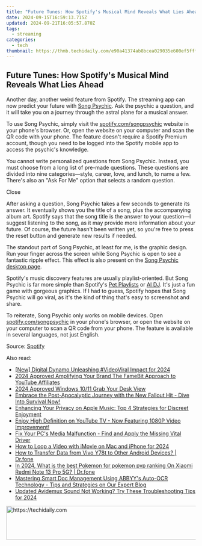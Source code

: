 ```yaml
---
title: "Future Tunes: How Spotify's Musical Mind Reveals What Lies Ahead"
date: 2024-09-15T16:59:13.715Z
updated: 2024-09-21T16:05:57.870Z
tags:
  - streaming
categories:
  - tech
thumbnail: https://thmb.techidaily.com/e90a41374ab8bcea029035e600ef5fff009cee16ec9e8eead9f3969598aefde0.jpg
---
```


## Future Tunes: How Spotify's Musical Mind Reveals What Lies Ahead

Another day, another weird feature from Spotify. The streaming app can now predict your future with [Song Psychic](https://songpsychic.byspotify.com/en/). Ask the psychic a question, and it will take you on a journey through the astral plane for a musical answer.

 To use Song Psychic, simply visit the [spotify.com/songpsychic](https://spotify.com/songpsychic) website in your phone's browser. Or, open the website on your computer and scan the QR code with your phone. The feature doesn't require a Spotify Premium account, though you need to be logged into the Spotify mobile app to access the psychic's knowledge.

 You cannot write personalized questions from Song Psychic. Instead, you must choose from a long list of pre-made questions. These questions are divided into nine categories—style, career, love, and lunch, to name a few. There's also an "Ask For Me" option that selects a random question.

Close 

 After asking a question, Song Psychic takes a few seconds to generate its answer. It eventually shows you the title of a song, plus the accompanying album art. Spotify says that the song title is the answer to your question—I suggest listening to the song, as it may provide more information about your future. Of course, the future hasn't been written yet, so you're free to press the reset button and generate new results if needed.

 The standout part of Song Psychic, at least for me, is the graphic design. Run your finger across the screen while Song Psychic is open to see a fantastic ripple effect. This effect is also present on the [Song Psychic desktop page](http://spotify.com/songpsychic).

 Spotify's music discovery features are usually playlist-oriented. But Song Psychic is far more simple than Spotify's [Pet Playlists](https://some-approaches.techidaily.com/in-2024-streaming-made-easier-learning-to-use-netflixs-dual-screen-feature/) or [AI DJ](https://facebook-video-share.techidaily.com/updated-amplify-your-videos-reach-perfect-title-description-and-tags-for-2024/). It's just a fun game with gorgeous graphics. If I had to guess, Spotify hopes that Song Psychic will go viral, as it's the kind of thing that's easy to screenshot and share.

 To reiterate, Song Psychic only works on mobile devices. Open [spotify.com/songpsychic](https://spotify.com/songpsychic) in your phone's browser, or open the website on your computer to scan a QR code from your phone. The feature is available in several languages, not just English.

 Source: [Spotify](https://newsroom.spotify.com/2024-02-29/spotifys-song-psychic-is-ready-to-answer-your-burning-questions/)

<ins class="adsbygoogle"
     style="display:block"
     data-ad-format="autorelaxed"
     data-ad-client="ca-pub-7571918770474297"
     data-ad-slot="1223367746"></ins>

<ins class="adsbygoogle"
     style="display:block"
     data-ad-client="ca-pub-7571918770474297"
     data-ad-slot="8358498916"
     data-ad-format="auto"
     data-full-width-responsive="true"></ins>

<span class="atpl-alsoreadstyle">Also read:</span>
<div><ul>
<li><a href="https://twitter-clips.techidaily.com/new-digital-dynamo-unleashing-videoviral-impact-for-2024/"><u>[New] Digital Dynamo Unleashing #VideoViral Impact for 2024</u></a></li>
<li><a href="https://youtube-sure.techidaily.com/approved-amplifying-your-brand-the-famebit-approach-to-youtube-affiliates/"><u>2024 Approved Amplifying Your Brand The FameBit Approach to YouTube Affiliates</u></a></li>
<li><a href="https://screen-recording.techidaily.com/2024-approved-windows-1011-grab-your-desk-view/"><u>2024 Approved Windows 10/11 Grab Your Desk View</u></a></li>
<li><a href="https://media-tips.techidaily.com/embrace-the-post-apocalyptic-journey-with-the-new-fallout-hit-dive-into-survival-now/"><u>Embrace the Post-Apocalyptic Journey with the New Fallout Hit - Dive Into Survival Now!</u></a></li>
<li><a href="https://media-tips.techidaily.com/enhancing-your-privacy-on-apple-music-top-4-strategies-for-discreet-enjoyment/"><u>Enhancing Your Privacy on Apple Music: Top 4 Strategies for Discreet Enjoyment</u></a></li>
<li><a href="https://media-tips.techidaily.com/enjoy-high-definition-on-youtube-tv-now-featuring-1080p-video-improvement/"><u>Enjoy High Definition on YouTube TV - Now Featuring 1080P Video Improvement!</u></a></li>
<li><a href="https://common-error.techidaily.com/fix-your-pcs-media-malfunction-find-and-apply-the-missing-vital-driver/"><u>Fix Your PC's Media Malfunction - Find and Apply the Missing Vital Driver</u></a></li>
<li><a href="https://ai-editing-video.techidaily.com/how-to-loop-a-video-with-imovie-on-mac-and-iphone-for-2024/"><u>How to Loop a Video with iMovie on Mac and iPhone for 2024</u></a></li>
<li><a href="https://android-transfer.techidaily.com/how-to-transfer-data-from-vivo-y78t-to-other-android-devices-drfone-by-drfone-transfer-from-android-transfer-from-android/"><u>How to Transfer Data from Vivo Y78t to Other Android Devices? | Dr.fone</u></a></li>
<li><a href="https://android-pokemon-go.techidaily.com/in-2024-what-is-the-best-pokemon-for-pokemon-pvp-ranking-on-xiaomi-redmi-note-13-pro-5g-drfone-by-drfone-virtual-android/"><u>In 2024, What is the best Pokemon for pokemon pvp ranking On Xiaomi Redmi Note 13 Pro 5G? | Dr.fone</u></a></li>
<li><a href="https://vp-tips.techidaily.com/mastering-smart-doc-management-using-abbyys-auto-ocr-technology-tips-and-strategies-on-our-expert-blog/"><u>Mastering Smart Doc Management Using ABBYY's Auto-OCR Technology - Tips and Strategies on Our Expert Blog</u></a></li>
<li><a href="https://smart-video-editing.techidaily.com/updated-avidemux-sound-not-working-try-these-troubleshooting-tips-for-2024/"><u>Updated Avidemux Sound Not Working? Try These Troubleshooting Tips for 2024</u></a></li>
</ul></div>

<!-- affiliate ads begin -->
<a href="https://appsumo.8odi.net/c/5597632/2118315/7443" target="_top" id="2118315">
  <img src="//a.impactradius-go.com/display-ad/7443-2118315" border="0" alt="https://techidaily.com" width="728" height="90"/>
</a>
<img height="0" width="0" src="https://appsumo.8odi.net/i/5597632/2118315/7443" style="position:absolute;visibility:hidden;" border="0" />
<!-- affiliate ads end -->

